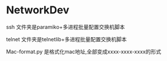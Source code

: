 # NetworkDev

ssh 文件夹是paramiko+多进程批量配置交换机脚本

telnet 文件夹是telnetlib+多进程批量配置交换机脚本

Mac-format.py 是格式化mac地址,全部变成xxxx-xxxx-xxxx的形式

